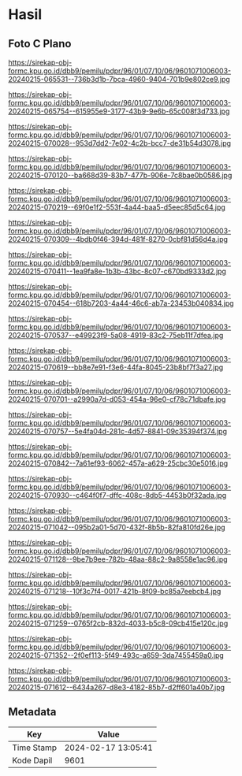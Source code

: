 # Hasil

## Foto C Plano

https://sirekap-obj-formc.kpu.go.id/dbb9/pemilu/pdpr/96/01/07/10/06/9601071006003-20240215-065531--736b3d1b-7bca-4960-9404-701b9e802ce9.jpg

https://sirekap-obj-formc.kpu.go.id/dbb9/pemilu/pdpr/96/01/07/10/06/9601071006003-20240215-065754--615955e9-3177-43b9-9e6b-65c008f3d733.jpg

https://sirekap-obj-formc.kpu.go.id/dbb9/pemilu/pdpr/96/01/07/10/06/9601071006003-20240215-070028--953d7dd2-7e02-4c2b-bcc7-de31b54d3078.jpg

https://sirekap-obj-formc.kpu.go.id/dbb9/pemilu/pdpr/96/01/07/10/06/9601071006003-20240215-070120--ba668d39-83b7-477b-906e-7c8bae0b0586.jpg

https://sirekap-obj-formc.kpu.go.id/dbb9/pemilu/pdpr/96/01/07/10/06/9601071006003-20240215-070219--69f0e1f2-553f-4a44-baa5-d5eec85d5c64.jpg

https://sirekap-obj-formc.kpu.go.id/dbb9/pemilu/pdpr/96/01/07/10/06/9601071006003-20240215-070309--4bdb0f46-394d-481f-8270-0cbf81d56d4a.jpg

https://sirekap-obj-formc.kpu.go.id/dbb9/pemilu/pdpr/96/01/07/10/06/9601071006003-20240215-070411--1ea9fa8e-1b3b-43bc-8c07-c670bd9333d2.jpg

https://sirekap-obj-formc.kpu.go.id/dbb9/pemilu/pdpr/96/01/07/10/06/9601071006003-20240215-070454--618b7203-4a44-46c6-ab7a-23453b040834.jpg

https://sirekap-obj-formc.kpu.go.id/dbb9/pemilu/pdpr/96/01/07/10/06/9601071006003-20240215-070537--e49923f9-5a08-4919-83c2-75eb11f7dfea.jpg

https://sirekap-obj-formc.kpu.go.id/dbb9/pemilu/pdpr/96/01/07/10/06/9601071006003-20240215-070619--bb8e7e91-f3e6-44fa-8045-23b8bf7f3a27.jpg

https://sirekap-obj-formc.kpu.go.id/dbb9/pemilu/pdpr/96/01/07/10/06/9601071006003-20240215-070701--a2990a7d-d053-454a-96e0-cf78c71dbafe.jpg

https://sirekap-obj-formc.kpu.go.id/dbb9/pemilu/pdpr/96/01/07/10/06/9601071006003-20240215-070757--5e4fa04d-281c-4d57-8841-09c35394f374.jpg

https://sirekap-obj-formc.kpu.go.id/dbb9/pemilu/pdpr/96/01/07/10/06/9601071006003-20240215-070842--7a61ef93-6062-457a-a629-25cbc30e5016.jpg

https://sirekap-obj-formc.kpu.go.id/dbb9/pemilu/pdpr/96/01/07/10/06/9601071006003-20240215-070930--c464f0f7-dffc-408c-8db5-4453b0f32ada.jpg

https://sirekap-obj-formc.kpu.go.id/dbb9/pemilu/pdpr/96/01/07/10/06/9601071006003-20240215-071042--095b2a01-5d70-432f-8b5b-82fa810fd26e.jpg

https://sirekap-obj-formc.kpu.go.id/dbb9/pemilu/pdpr/96/01/07/10/06/9601071006003-20240215-071128--9be7b9ee-782b-48aa-88c2-9a8558e1ac96.jpg

https://sirekap-obj-formc.kpu.go.id/dbb9/pemilu/pdpr/96/01/07/10/06/9601071006003-20240215-071218--10f3c7f4-0017-421b-8f09-bc85a7eebcb4.jpg

https://sirekap-obj-formc.kpu.go.id/dbb9/pemilu/pdpr/96/01/07/10/06/9601071006003-20240215-071259--0765f2cb-832d-4033-b5c8-09cb415e120c.jpg

https://sirekap-obj-formc.kpu.go.id/dbb9/pemilu/pdpr/96/01/07/10/06/9601071006003-20240215-071352--2f0ef113-5f49-493c-a659-3da7455459a0.jpg

https://sirekap-obj-formc.kpu.go.id/dbb9/pemilu/pdpr/96/01/07/10/06/9601071006003-20240215-071612--6434a267-d8e3-4182-85b7-d2ff601a40b7.jpg


## Metadata

| Key        | Value               |
| ---------- | ------------------- |
| Time Stamp | 2024-02-17 13:05:41 |
| Kode Dapil | 9601                |



